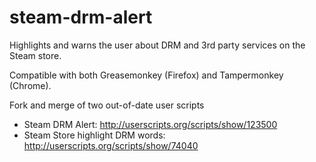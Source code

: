 steam-drm-alert
===============

Highlights and warns the user about DRM and 3rd party services on the Steam store.

Compatible with both Greasemonkey (Firefox) and Tampermonkey (Chrome).

Fork and merge of two out-of-date user scripts
* Steam DRM Alert: http://userscripts.org/scripts/show/123500
* Steam Store highlight DRM words: http://userscripts.org/scripts/show/74040
